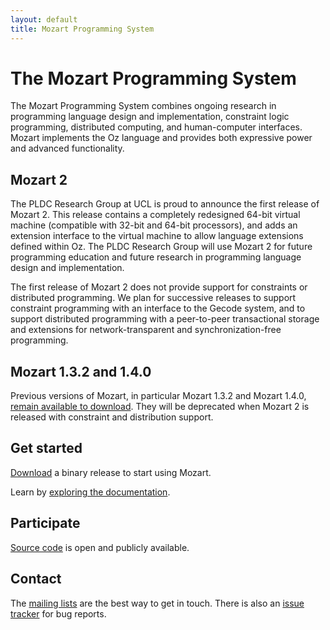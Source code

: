 ```yaml
---
layout: default
title: Mozart Programming System
---
```



# The Mozart Programming System

The Mozart Programming System combines ongoing research in programming language
design and implementation, constraint logic programming, distributed computing,
and human-computer interfaces. Mozart implements the Oz language and provides
both expressive power and advanced functionality.

## Mozart 2

The PLDC Research Group at UCL is proud to announce the first release of Mozart
2. This release contains a completely redesigned 64-bit virtual machine
(compatible with 32-bit and 64-bit processors), and adds an extension interface
to the virtual machine to allow language extensions defined within Oz. The PLDC
Research Group will use Mozart 2 for future programming education and future
research in programming language design and implementation.

The first release of Mozart 2 does not provide support for constraints or
distributed programming. We plan for successive releases to support constraint
programming with an interface to the Gecode system, and to support distributed
programming with a peer-to-peer transactional storage and extensions for
network-transparent and synchronization-free programming.

## Mozart 1.3.2 and 1.4.0

Previous versions of Mozart, in particular Mozart 1.3.2 and Mozart 1.4.0,
[remain available to download](http://sourceforge.net/projects/mozart-oz/files/v1). They will be deprecated when
Mozart 2 is released with constraint and distribution support.


## Get started

[Download](https://github.com/mozart/mozart2#downloads) a binary release to start using Mozart.

Learn by [exploring the documentation](/documentation/).

## Participate

[Source code](https://github.com/mozart/mozart2) is open and publicly available.

## Contact

The [mailing lists](/mailing-lists/) are the best way to get in touch. 
There is also an [issue tracker](/report-a-bug/) for bug reports.
